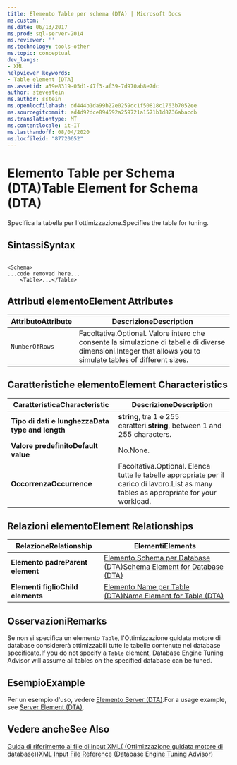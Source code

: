 ```yaml
---
title: Elemento Table per schema (DTA) | Microsoft Docs
ms.custom: ''
ms.date: 06/13/2017
ms.prod: sql-server-2014
ms.reviewer: ''
ms.technology: tools-other
ms.topic: conceptual
dev_langs:
- XML
helpviewer_keywords:
- Table element [DTA]
ms.assetid: a59e8319-05d1-47f3-af39-7d970ab8e7dc
author: stevestein
ms.author: sstein
ms.openlocfilehash: dd444b1da99b22e0259dc1f50818c1763b7052ee
ms.sourcegitcommit: ad4d92dce894592a259721a1571b1d8736abacdb
ms.translationtype: MT
ms.contentlocale: it-IT
ms.lasthandoff: 08/04/2020
ms.locfileid: "87720652"
---
```

# <a name="table-element-for-schema-dta"></a><span data-ttu-id="e04b9-102">Elemento Table per Schema (DTA)</span><span class="sxs-lookup"><span data-stu-id="e04b9-102">Table Element for Schema (DTA)</span></span>
  <span data-ttu-id="e04b9-103">Specifica la tabella per l'ottimizzazione.</span><span class="sxs-lookup"><span data-stu-id="e04b9-103">Specifies the table for tuning.</span></span>  
  
## <a name="syntax"></a><span data-ttu-id="e04b9-104">Sintassi</span><span class="sxs-lookup"><span data-stu-id="e04b9-104">Syntax</span></span>  
  
```  
  
<Schema>  
...code removed here...  
    <Table>...</Table>  
```  
  
## <a name="element-attributes"></a><span data-ttu-id="e04b9-105">Attributi elemento</span><span class="sxs-lookup"><span data-stu-id="e04b9-105">Element Attributes</span></span>  
  
|<span data-ttu-id="e04b9-106">Attributo</span><span class="sxs-lookup"><span data-stu-id="e04b9-106">Attribute</span></span>|<span data-ttu-id="e04b9-107">Descrizione</span><span class="sxs-lookup"><span data-stu-id="e04b9-107">Description</span></span>|  
|---------------|-----------------|  
|`NumberOfRows`|<span data-ttu-id="e04b9-108">Facoltativa.</span><span class="sxs-lookup"><span data-stu-id="e04b9-108">Optional.</span></span> <span data-ttu-id="e04b9-109">Valore intero che consente la simulazione di tabelle di diverse dimensioni.</span><span class="sxs-lookup"><span data-stu-id="e04b9-109">Integer that allows you to simulate tables of different sizes.</span></span>|  
  
## <a name="element-characteristics"></a><span data-ttu-id="e04b9-110">Caratteristiche elemento</span><span class="sxs-lookup"><span data-stu-id="e04b9-110">Element Characteristics</span></span>  
  
|<span data-ttu-id="e04b9-111">Caratteristica</span><span class="sxs-lookup"><span data-stu-id="e04b9-111">Characteristic</span></span>|<span data-ttu-id="e04b9-112">Descrizione</span><span class="sxs-lookup"><span data-stu-id="e04b9-112">Description</span></span>|  
|--------------------|-----------------|  
|<span data-ttu-id="e04b9-113">**Tipo di dati e lunghezza**</span><span class="sxs-lookup"><span data-stu-id="e04b9-113">**Data type and length**</span></span>|<span data-ttu-id="e04b9-114">**string**, tra 1 e 255 caratteri.</span><span class="sxs-lookup"><span data-stu-id="e04b9-114">**string**, between 1 and 255 characters.</span></span>|  
|<span data-ttu-id="e04b9-115">**Valore predefinito**</span><span class="sxs-lookup"><span data-stu-id="e04b9-115">**Default value**</span></span>|<span data-ttu-id="e04b9-116">No.</span><span class="sxs-lookup"><span data-stu-id="e04b9-116">None.</span></span>|  
|<span data-ttu-id="e04b9-117">**Occorrenza**</span><span class="sxs-lookup"><span data-stu-id="e04b9-117">**Occurrence**</span></span>|<span data-ttu-id="e04b9-118">Facoltativa.</span><span class="sxs-lookup"><span data-stu-id="e04b9-118">Optional.</span></span> <span data-ttu-id="e04b9-119">Elenca tutte le tabelle appropriate per il carico di lavoro.</span><span class="sxs-lookup"><span data-stu-id="e04b9-119">List as many tables as appropriate for your workload.</span></span>|  
  
## <a name="element-relationships"></a><span data-ttu-id="e04b9-120">Relazioni elemento</span><span class="sxs-lookup"><span data-stu-id="e04b9-120">Element Relationships</span></span>  
  
|<span data-ttu-id="e04b9-121">Relazione</span><span class="sxs-lookup"><span data-stu-id="e04b9-121">Relationship</span></span>|<span data-ttu-id="e04b9-122">Elementi</span><span class="sxs-lookup"><span data-stu-id="e04b9-122">Elements</span></span>|  
|------------------|--------------|  
|<span data-ttu-id="e04b9-123">**Elemento padre**</span><span class="sxs-lookup"><span data-stu-id="e04b9-123">**Parent element**</span></span>|[<span data-ttu-id="e04b9-124">Elemento Schema per Database &#40;DTA&#41;</span><span class="sxs-lookup"><span data-stu-id="e04b9-124">Schema Element for Database &#40;DTA&#41;</span></span>](schema-element-for-database-dta.md)|  
|<span data-ttu-id="e04b9-125">**Elementi figlio**</span><span class="sxs-lookup"><span data-stu-id="e04b9-125">**Child elements**</span></span>|[<span data-ttu-id="e04b9-126">Elemento Name per Table &#40;DTA&#41;</span><span class="sxs-lookup"><span data-stu-id="e04b9-126">Name Element for Table &#40;DTA&#41;</span></span>](name-element-for-table-dta.md)|  
  
## <a name="remarks"></a><span data-ttu-id="e04b9-127">Osservazioni</span><span class="sxs-lookup"><span data-stu-id="e04b9-127">Remarks</span></span>  
 <span data-ttu-id="e04b9-128">Se non si specifica un elemento `Table`, l'Ottimizzazione guidata motore di database considererà ottimizzabili tutte le tabelle contenute nel database specificato.</span><span class="sxs-lookup"><span data-stu-id="e04b9-128">If you do not specify a `Table` element, Database Engine Tuning Advisor will assume all tables on the specified database can be tuned.</span></span>  
  
## <a name="example"></a><span data-ttu-id="e04b9-129">Esempio</span><span class="sxs-lookup"><span data-stu-id="e04b9-129">Example</span></span>  
 <span data-ttu-id="e04b9-130">Per un esempio d'uso, vedere [Elemento Server &#40;DTA&#41;](server-element-dta.md).</span><span class="sxs-lookup"><span data-stu-id="e04b9-130">For a usage example, see [Server Element &#40;DTA&#41;](server-element-dta.md).</span></span>  
  
## <a name="see-also"></a><span data-ttu-id="e04b9-131">Vedere anche</span><span class="sxs-lookup"><span data-stu-id="e04b9-131">See Also</span></span>  
 [<span data-ttu-id="e04b9-132">Guida di riferimento ai file di input XML&#40; (Ottimizzazione guidata motore di database)&#41;</span><span class="sxs-lookup"><span data-stu-id="e04b9-132">XML Input File Reference &#40;Database Engine Tuning Advisor&#41;</span></span>](xml-input-file-reference-database-engine-tuning-advisor.md)  
  
  

